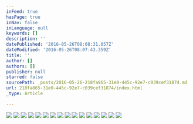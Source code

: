 ```yaml
---
inFeed: true
hasPage: true
inNav: false
inLanguage: null
keywords: []
description: ''
datePublished: '2016-05-26T08:08:31.057Z'
dateModified: '2016-05-26T08:07:43.359Z'
title: ''
author: []
authors: []
publisher: null
starred: false
sourcePath: _posts/2016-05-26-218fa865-31e0-445c-92e7-c039cef31874.md
url: 218fa865-31e0-445c-92e7-c039cef31874/index.html
_type: Article

---
```

![](https://the-grid-user-content.s3-us-west-2.amazonaws.com/9b5c9f2c-490b-4aee-991f-af4a730245f7.jpg)
![](https://the-grid-user-content.s3-us-west-2.amazonaws.com/be6bca42-b1dd-4148-921e-dec4de5bbd35.jpg)
![](https://the-grid-user-content.s3-us-west-2.amazonaws.com/9b9bd09b-fe99-420a-8c10-5dbb50bf2c05.jpg)
![](https://the-grid-user-content.s3-us-west-2.amazonaws.com/c982fecc-41de-4fff-844c-8931379afb1f.jpg)
![](https://the-grid-user-content.s3-us-west-2.amazonaws.com/cba98fe3-10a5-4c6c-8dc7-45edc31cdfac.jpg)
![](https://the-grid-user-content.s3-us-west-2.amazonaws.com/ff1def27-7572-4081-be61-072f4f01097e.jpg)
![](https://the-grid-user-content.s3-us-west-2.amazonaws.com/3eb50776-0fbb-4e94-bd4e-ee0c6cbaaad8.jpg)
![](https://the-grid-user-content.s3-us-west-2.amazonaws.com/a3d508c4-53e6-4154-a759-bf9e107478b9.jpg)
![](https://the-grid-user-content.s3-us-west-2.amazonaws.com/5cbf5d9a-cf32-47cc-a427-bd9f21a501f8.jpg)
![](https://the-grid-user-content.s3-us-west-2.amazonaws.com/2866a13f-fd48-4a6a-ad60-33f479cdf3ea.jpg)
![](https://the-grid-user-content.s3-us-west-2.amazonaws.com/d7277e74-5fe3-47d7-86e5-b2250b5a576c.jpg)
![](https://the-grid-user-content.s3-us-west-2.amazonaws.com/f81c8d96-b3a7-4ec2-bb10-1f2527e8330e.jpg)
![](https://the-grid-user-content.s3-us-west-2.amazonaws.com/cb311819-5e57-4952-b0d1-451eea30bdde.jpg)
![](https://the-grid-user-content.s3-us-west-2.amazonaws.com/8857b0c7-156a-4e5e-b134-2dfed91f023c.jpg)
![](https://the-grid-user-content.s3-us-west-2.amazonaws.com/c4f90885-5e24-4444-9aa5-570d3f5db26c.jpg)
![](https://the-grid-user-content.s3-us-west-2.amazonaws.com/0b06c892-c7ee-4d86-abdd-ce523c245d0e.jpg)